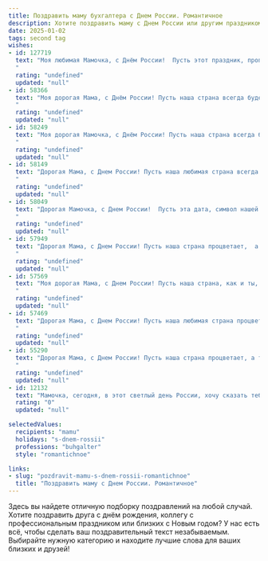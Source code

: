 ```yaml
---
title: Поздравить маму бухгалтера с Днем России. Романтичное
description: Хотите поздравить маму с Днем России или другим праздником? Наш ИИ создаст незабываемое поздравление, а вы обязательно выделитесь среди других.  
date: 2025-01-02
tags: second tag
wishes:
- id: 127719
  text: "Моя любимая Мамочка, с Днём России!  Пусть этот праздник, пропитанный любовью к Родине, станет символом нашей нерушимой связи, такой же крепкой и надёжной, как твой бухгалтерский учёт.  Ты – мой надёжный тыл, моя опора, моя любовь,  и я бесконечно благодарна судьбе за то, что ты есть.  Пусть в твоей жизни всегда будет  солнце, радость и мир, пусть все мечты сбываются, как будто по волшебству!  Целую тебя крепко-крепко!
  "
  rating: "undefined"
  updated: "null"
- id: 58366
  text: "Моя дорогая Мама, с Днём России! Пусть наша страна всегда будет сильной,  а ты, моя бухгалтерская фея,  остаёшься  непоколебимой,  как  крепость  Российской  экономики.  Люблю  тебя  безумно.
  "
  rating: "undefined"
  updated: "null"
- id: 58249
  text: "Моя дорогая Мамочка, с Днём России! Пусть наша страна всегда будет такой же сильной и красивой, как твоя любовь, а твоя работа бухгалтера приносит радость и стабильность. Ты — моя опора, мое вдохновение, и  я безмерно  счастлив быть твоим сыном.
  "
  rating: "undefined"
  updated: "null"
- id: 58149
  text: "Дорогая Мама, с Днем России! Пусть наша любимая страна всегда будет процветать, а ты, моя прекрасная бухгалтерия, будешь всегда в ее сердце, строя ее благополучие с такой же любовью и точностью, как строешь наш уютный дом.
  "
  rating: "undefined"
  updated: "null"
- id: 58049
  text: "Дорогая Мамочка, с Днем России!  Пусть эта дата, символ нашей великой страны, всегда напоминает тебе о любви, которую ты даришь нам. Ты - опора нашей семьи, и твой труд бухгалтера - это тоже вклад в процветание нашего Отечества. Пусть жизнь будет полна радости, благополучия и вдохновения.
  "
  rating: "undefined"
  updated: "null"
- id: 57949
  text: "Дорогая Мама, с Днем России! Пусть наша страна процветает,  а ты, мой верный компас и опора,  всегда остаешься  самой  великолепной женщиной,  даже когда работаешь над  финансовыми отчетами!
  "
  rating: "undefined"
  updated: "null"
- id: 57569
  text: "Моя дорогая Мама, с Днем России! Пусть наша страна, как и ты, всегда будет сильной,  уверенной в себе и  полной любви.  Пусть твоя работа бухгалтера приносит тебе радость и финансовое благополучие, ведь ты вкладываешь в нее столько заботы и  преданности.  Я  люблю тебя,  с праздником!
  "
  rating: "undefined"
  updated: "null"
- id: 57469
  text: "Дорогая Мама, с Днем России! Пусть наша любимая страна процветает, а ты, как всегда, остаёшься её опорой, как настоящий бухгалтер, строящий крепкую финансовую основу нашей семьи.  С любовью и благодарностью за твою заботу и нежность!
  "
  rating: "undefined"
  updated: "null"
- id: 55290
  text: "Дорогая Мама, с Днем России! Пусть наша страна процветает, а ты, моя любимая бухгалтерша, всегда будешь окружена любовью, счастьем и успехом. Ты — основа нашего дома, моя нежная душа, моя опора и вдохновение.
  "
  rating: "undefined"
  updated: "null"
- id: 12132
  text: "Мамочка, сегодня, в этот светлый день России, хочу сказать тебе огромное спасибо за всё, что ты делаешь для нас с папой. Твоя мудрость и забота, как бухгалтер, делают нашу жизнь более упорядоченной и спокойной. Пусть каждый день приносит тебе радость и улыбки, а любовь твоя будет всегда с нами. С Днём России, дорогая! Ты – наша гордость и опора."
  rating: "0"
  updated: "null"

selectedValues:
  recipients: "mamu"
  holidays: "s-dnem-rossii"
  professions: "buhgalter"
  style: "romantichnoe"

links:
- slug: "pozdravit-mamu-s-dnem-rossii-romantichnoe"
  title: "Поздравить маму с Днем России. Романтичное"
---
```


Здесь вы найдете отличную подборку поздравлений на любой случай. 
Хотите поздравить друга с днём рождения, коллегу с профессиональным праздником или близких с Новым годом? У нас есть всё, чтобы сделать ваш поздравительный текст незабываемым. Выбирайте нужную категорию и находите лучшие слова для ваших близких и друзей!
